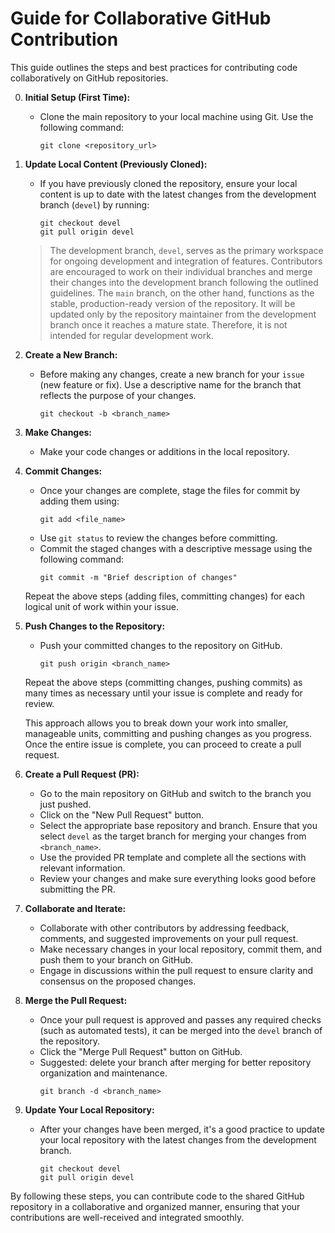 # Guide for Collaborative GitHub Contribution

This guide outlines the steps and best practices for contributing code collaboratively on GitHub repositories.

0. **Initial Setup (First Time):**
   - Clone the main repository to your local machine using Git. Use the following command:
     ```
     git clone <repository_url>
     ```

1. **Update Local Content (Previously Cloned):**
   - If you have previously cloned the repository, ensure your local content is up to date with the latest changes from the development branch (`devel`) by running:
     ```
     git checkout devel
     git pull origin devel
     ```

   > The development branch, `devel`, serves as the primary workspace for ongoing development and integration of features. Contributors are encouraged to work on their individual branches and merge their changes into the development branch following the outlined guidelines. 
   The `main` branch, on the other hand, functions as the stable, production-ready version of the repository. It will be updated only by the repository maintainer from the development branch once it reaches a mature state. Therefore, it is not intended for regular development work.

2. **Create a New Branch:**
   - Before making any changes, create a new branch for your `issue` (new feature or fix). Use a descriptive name for the branch that reflects the purpose of your changes.
     ```
     git checkout -b <branch_name>
     ```

3. **Make Changes:**
   - Make your code changes or additions in the local repository.

4. **Commit Changes:**
   - Once your changes are complete, stage the files for commit by adding them using:
     ```
     git add <file_name>
     ```
   - Use `git status` to review the changes before committing.
   - Commit the staged changes with a descriptive message using the following command:
     ```
     git commit -m "Brief description of changes"
     ```
   Repeat the above steps (adding files, committing changes) for each logical unit of work within your issue.

5. **Push Changes to the Repository:**
   - Push your committed changes to the repository on GitHub.
     ```
     git push origin <branch_name>
     ```
   Repeat the above steps (committing changes, pushing commits) as many times as necessary until your issue is complete and ready for review.
   
   This approach allows you to break down your work into smaller, manageable units, committing and pushing changes as you progress. Once the entire issue is complete, you can proceed to create a pull request.

6. **Create a Pull Request (PR):**
   - Go to the main repository on GitHub and switch to the branch you just pushed.
   - Click on the "New Pull Request" button.
   - Select the appropriate base repository and branch. Ensure that you select `devel` as the target branch for merging your changes from `<branch_name>`.
   - Use the provided PR template and complete all the sections with relevant information.
   - Review your changes and make sure everything looks good before submitting the PR.

7. **Collaborate and Iterate:**
   - Collaborate with other contributors by addressing feedback, comments, and suggested improvements on your pull request.
   - Make necessary changes in your local repository, commit them, and push them to your branch on GitHub.
   - Engage in discussions within the pull request to ensure clarity and consensus on the proposed changes.

8. **Merge the Pull Request:**
   - Once your pull request is approved and passes any required checks (such as automated tests), it can be merged into the `devel` branch of the repository.
   - Click the "Merge Pull Request" button on GitHub.
   - Suggested: delete your branch after merging for better repository organization and maintenance.
      ```
      git branch -d <branch_name>
      ```

9. **Update Your Local Repository:**
   - After your changes have been merged, it's a good practice to update your local repository with the latest changes from the development branch.
     ```
     git checkout devel
     git pull origin devel
     ```

By following these steps, you can contribute code to the shared GitHub repository in a collaborative and organized manner, ensuring that your contributions are well-received and integrated smoothly.

